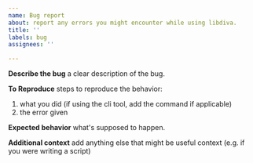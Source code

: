 ```yaml
---
name: Bug report
about: report any errors you might encounter while using libdiva.
title: ''
labels: bug
assignees: ''

---
```


**Describe the bug**
a clear description of the bug.

**To Reproduce**
steps to reproduce the behavior:
1. what you did (if using the cli tool, add the command if applicable)
2. the error given

**Expected behavior**
what's supposed to happen.

**Additional context**
add anything else that might be useful context (e.g. if you were writing a script)
